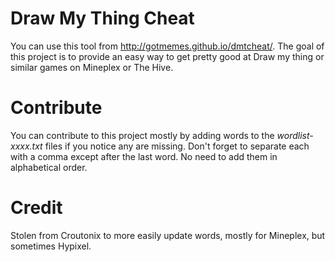 # Draw My Thing Cheat
You can use this tool from http://gotmemes.github.io/dmtcheat/. The goal of this project is to provide an easy way to get pretty good at Draw my thing or similar games on Mineplex or The Hive.

# Contribute
You can contribute to this project mostly by adding words to the _wordlist-xxxx.txt_ files if you notice any are missing. Don't forget to separate each with a comma except after the last word. No need to add them in alphabetical order.

# Credit
Stolen from Croutonix to more easily update words, mostly for Mineplex, but sometimes Hypixel.
